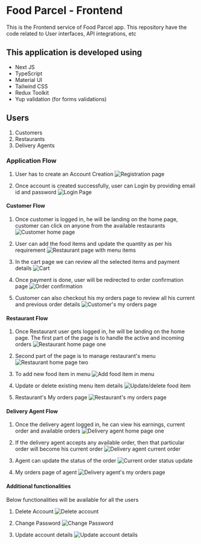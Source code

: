 # Food Parcel - Frontend
This is the Frontend service of Food Parcel app. This repository have the code related to User interfaces, API integrations, etc

## This application is developed using
- Next JS
- TypeScript
- Material UI
- Tailwind CSS
- Redux Toolkit
- Yup validation (for forms validations)

## Users
1. Customers 
2. Restaurants
3. Delivery Agents

### Application Flow
1. User has to create an Account Creation
![Registration page](assets/readme-file-images/createAccount.png)

2. Once account is created successfully, user can Login by providing email id and password
![Login Page](assets/readme-file-images/login.png)

#### Customer Flow
1. Once customer is logged in, he will be landing on the home page, customer can click on anyone from the available restaurants
![Customer home page](assets/readme-file-images/customerHomePage.png)

2. User can add the food items and update the quantity as per his requirement
![Restaurant page with menu items](assets/readme-file-images/restaurantView.png)

3. In the cart page we can review all the selected items and payment details
![Cart](assets/readme-file-images/cart.png)

4. Once payment is done, user will be redirected to order confirmation page
![Order confirmation](assets/readme-file-images/orderConfirmation.png)

5. Customer can also checkout his my orders page to review all his current and previous order details
![Customer's my orders page](assets/readme-file-images/customerMyOrders.png)

#### Restaurant Flow
1. Once Restaurant user gets logged in, he will be landing on the home page. The first part of the page is to handle the active and incoming orders
![Restaurant home page one](assets/readme-file-images/restaurantHomePageOne.png)

2. Second part of the page is to manage restaurant's menu
![Restaurant home page two](assets/readme-file-images//restaurantHomePageTwo.png)

3. To add new food item in menu
![Add food item in menu](assets/readme-file-images/addMenuItem.png)

4. Update or delete existing menu item details
![Update/delete food item](assets/readme-file-images/updateMenuItem.png)

5. Restaurant's My orders page
![Restaurant's my orders page](assets/readme-file-images/restaurantMyOrders.png)

#### Delivery Agent Flow
1. Once the delivery agent logged in, he can view his earnings, current order and available orders
![Delivery agent home page one](assets/readme-file-images/deliveryAgentHomePageOne.png)

2. If the delivery agent accepts any available order, then that particular order will become his current order
![Delivery agent current order](assets/readme-file-images/deliveryAgentHomePageTwo.png)

3. Agent can update the status of the order
![Current order status update](assets/readme-file-images/deliveryAgentHomePageThree.png)

4. My orders page of agent
![Delivery agent's my orders page](assets/readme-file-images/deliveryAgentMyOrders.png)

#### Additional functionalities
Below functionalities will be available for all the users
1. Delete Account
![Delete account](assets/readme-file-images/myAccount.png)

2. Change Password
![Change Password](assets/readme-file-images/changePassword.png)

3. Update account details
![Update account details](assets/readme-file-images/updateAccountDetails.png)

